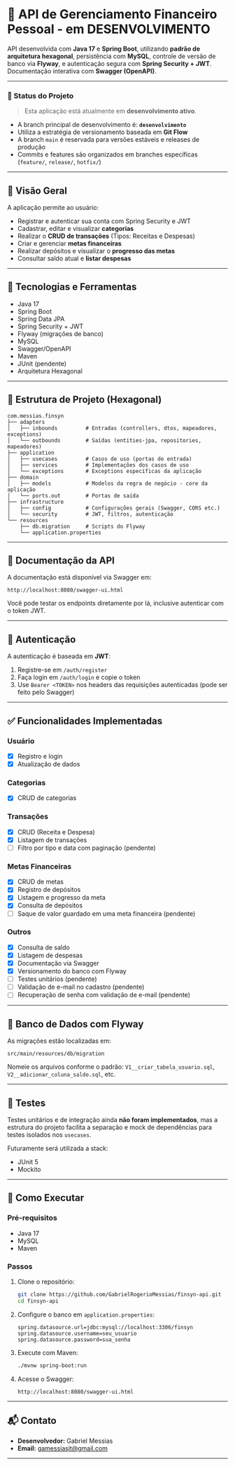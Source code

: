 # 💸 API de Gerenciamento Financeiro Pessoal - em DESENVOLVIMENTO

API desenvolvida com **Java 17** e **Spring Boot**, utilizando **padrão de arquitetura hexagonal**, persistência com **MySQL**, controle de versão de banco via **Flyway**, e autenticação segura com **Spring Security + JWT**. Documentação interativa com **Swagger (OpenAPI)**.

---
### 🚧 Status do Projeto

> Esta aplicação está atualmente em **desenvolvimento ativo**.

- A branch principal de desenvolvimento é: **`desenvolvimento`**
- Utiliza a estratégia de versionamento baseada em **Git Flow**
- A branch `main` é reservada para versões estáveis e releases de produção
- Commits e features são organizados em branches específicas (`feature/`, `release/`, `hotfix/`)

---

## 🧠 Visão Geral

A aplicação permite ao usuário:

- Registrar e autenticar sua conta com Spring Security e JWT
- Cadastrar, editar e visualizar **categorias**
- Realizar o **CRUD de transações** (Tipos: Receitas e Despesas)
- Criar e gerenciar **metas financeiras**
- Realizar depósitos e visualizar o **progresso das metas**
- Consultar saldo atual e **listar despesas**

---

## 🔧 Tecnologias e Ferramentas

- Java 17
- Spring Boot
- Spring Data JPA
- Spring Security + JWT
- Flyway (migrações de banco)
- MySQL
- Swagger/OpenAPI
- Maven
- JUnit (pendente)
- Arquitetura Hexagonal

---

## 🧩 Estrutura de Projeto (Hexagonal)

```
com.messias.finsyn
├── adapters
│   ├── inbounds         # Entradas (controllers, dtos, mapeadores, exceptions)
│   └── outbounds        # Saídas (entities-jpa, repositories, mapeadores)
├── application
│   ├── usecases         # Casos de uso (portas de entrada)
│   ├── services         # Implementações dos casos de uso
│   └── exceptions       # Exceptions específicas da aplicação
├── domain
│   ├── models           # Modelos da regra de negócio - core da aplicação
│   └── ports.out        # Portas de saída
├── infrastructure
│   ├── config           # Configurações gerais (Swagger, CORS etc.)
│   └── security         # JWT, filtros, autenticação
└── resources
    ├── db.migration     # Scripts do Flyway
    └── application.properties
```

---

## 📄 Documentação da API

A documentação está disponível via Swagger em:

```
http://localhost:8080/swagger-ui.html
```

Você pode testar os endpoints diretamente por lá, inclusive autenticar com o token JWT.

---

## 🔐 Autenticação

A autenticação é baseada em **JWT**:

1. Registre-se em `/auth/register`
2. Faça login em `/auth/login` e copie o token
3. Use `Bearer <TOKEN>` nos headers das requisições autenticadas (pode ser feito pelo Swagger)

---

## ✅ Funcionalidades Implementadas

### Usuário
- [x] Registro e login
- [x] Atualização de dados

### Categorias
- [x] CRUD de categorias

### Transações
- [x] CRUD (Receita e Despesa)
- [x] Listagem de transações
- [ ] Filtro por tipo e data com paginação (pendente)

### Metas Financeiras
- [x] CRUD de metas
- [x] Registro de depósitos
- [x] Listagem e progresso da meta
- [x] Consulta de depósitos
- [ ] Saque de valor guardado em uma meta financeira (pendente)

### Outros
- [x] Consulta de saldo
- [x] Listagem de despesas
- [x] Documentação via Swagger
- [x] Versionamento do banco com Flyway
- [ ] Testes unitários (pendente)
- [ ] Validação de e-mail no cadastro (pendente)
- [ ] Recuperação de senha com validação de e-mail (pendente)

---

## 📝 Banco de Dados com Flyway

As migrações estão localizadas em:

```
src/main/resources/db/migration
```

Nomeie os arquivos conforme o padrão: `V1__criar_tabela_usuario.sql`, `V2__adicionar_coluna_saldo.sql`, etc.

---

## 🧪 Testes

Testes unitários e de integração ainda **não foram implementados**, mas a estrutura do projeto facilita a separação e mock de dependências para testes isolados nos `usecases`.

Futuramente será utilizada a stack:

- JUnit 5
- Mockito

---

## 🚀 Como Executar

### Pré-requisitos
- Java 17
- MySQL
- Maven

### Passos

1. Clone o repositório:
   ```bash
   git clone https://github.com/GabrielRogerioMessias/finsyn-api.git
   cd finsyn-api
   ```

2. Configure o banco em `application.properties`:

   ```properties
   spring.datasource.url=jdbc:mysql://localhost:3306/finsyn
   spring.datasource.username=seu_usuario
   spring.datasource.password=sua_senha
   ```

3. Execute com Maven:
   ```bash
   ./mvnw spring-boot:run
   ```

4. Acesse o Swagger:
   ```
   http://localhost:8080/swagger-ui.html
   ```

---

## 📬 Contato

- **Desenvolvedor:** Gabriel Messias  
- **Email:** gamessiasjt@gmail.com

---
